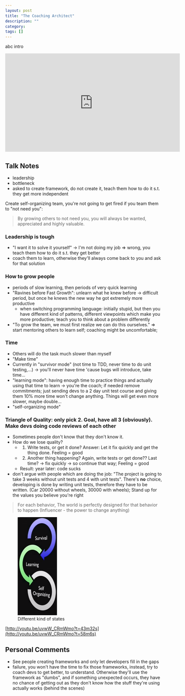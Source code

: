 ```yaml
---
layout: post
title: "The Coaching Architect"
description: ""
category:
tags: []
---
```


abc intro

<iframe width="560" height="315" src="http://www.youtube.com/embed/uvwW_CRmWmo" frameborder="0" allowfullscreen="true"> </iframe>

## Talk Notes

- leadership
- bottleneck
- asked to create framework, do not create it, teach them how to do it s.t. they get more independent

Create self-organizing team, you're not going to get fired if you team them to "not need you":

> By growing others to not need you, you will always be wanted, appreciated and highly valuable.

### Leadership is tough

- "I want it to solve it yourself" -> I'm not doing my job => wrong, you teach them how to do it s.t. they get better
- coach them to learn, otherwise they'll always come back to you and ask for that solution

### How to grow people

- periods of slow learning, then periods of very quick learning
- "Ravines before Fast Growth": unlearn what he knew before -> difficult period, but once he knews the new way he got extremely more productive  
  - when switching programming language: initially stupid, but then you have different kind of patterns, different viewpoints which make you more productive; teach you to think about a problem differently
- "To grow the team, we must first realize we can do this ourselves." => start mentoring others to learn self; coaching might be uncomfortable;

### Time

- Others will do the task much slower than myself
- "Make time"
- Currently in "survivor mode" (not time to TDD, never time to do unit testing,...) -> you'll never have time 'cause bugs will introduce, take time...
- "learning mode": having enough time to practice things and actually using that time to learn -> you're the coach; if needed remove commitments; just sending devs to a 2 day unit test course and giving them 10% more time won't change anything. Things will  get even more slower, maybe double...
- "self-organizing mode"

### Triangle of Quality: only pick 2. Goal, have all 3 (obviously). Make devs doing code reviews of each other
- Sometimes people don't know that they don't know it.
- How do we lose quality?
  - 1) Write tests, or get it done? Answer: Let it fix quickly and get the thing done. Feeling = good
  - 2) Another thing happening? Again, write tests or get done?? Last time? -> fix quickly -> so continue that way; Feeling = good
  - Result: year later: code sucks
- don't argue with people which are doing the job: "The project is going to take 3 weeks without unit tests and 4 with unit tests". There's **no** choice, developing is done by writing unit tests, therefore they have to be written. (Car 20000 without wheels, 30000 with wheels); Stand up for the values you believe you're right

> For each behavior, The world is perfectly designed for that behavior to happen (Influencer - the power to change anything)



<figure>
    <img src="/blog/assets/imgs/survivalmode.png" />
    <figcaption>Different kind of states</figcaption>
</figure>

[http://youtu.be/uvwW_CRmWmo?t=43m32s](http://youtu.be/uvwW_CRmWmo?t=58m6s)

## Personal Comments

- See people creating frameworks and only let developers fill in the gaps
- failure, you won't have the time to fix those frameworks, instead, try to coach devs to get better, to understand. Otherwise they'll use the framework as "dumbs", and if something unexpected occurs, they have no chance of getting out as they don't know how the stuff they're using actually works (behind the scenes)